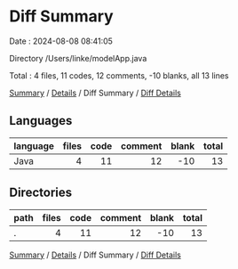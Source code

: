 # Diff Summary

Date : 2024-08-08 08:41:05

Directory /Users/linke/modelApp.java

Total : 4 files,  11 codes, 12 comments, -10 blanks, all 13 lines

[Summary](results.md) / [Details](details.md) / Diff Summary / [Diff Details](diff-details.md)

## Languages
| language | files | code | comment | blank | total |
| :--- | ---: | ---: | ---: | ---: | ---: |
| Java | 4 | 11 | 12 | -10 | 13 |

## Directories
| path | files | code | comment | blank | total |
| :--- | ---: | ---: | ---: | ---: | ---: |
| . | 4 | 11 | 12 | -10 | 13 |

[Summary](results.md) / [Details](details.md) / Diff Summary / [Diff Details](diff-details.md)